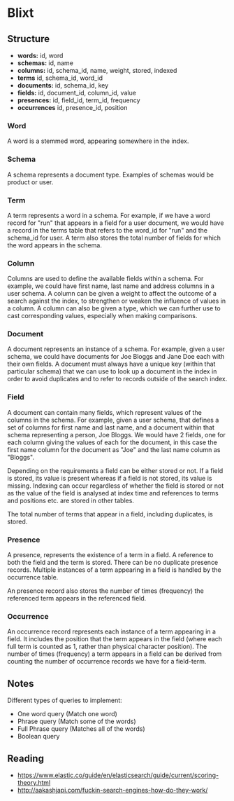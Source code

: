 # Blixt

## Structure

- **words:** id, word
- **schemas:** id, name
- **columns:** id, schema_id, name, weight, stored, indexed
- **terms** id, schema_id, word_id
- **documents:** id, schema_id, key
- **fields:** id, document_id, column_id, value
- **presences:** id, field_id, term_id, frequency
- **occurrences** id, presence_id, position

### Word

A word is a stemmed word, appearing somewhere in the index.

### Schema

A schema represents a document type. Examples of schemas would be product or user.

### Term

A term represents a word in a schema. For example, if we have a word record for "run" that appears in a field for a user
document, we would have a record in the terms table that refers to the word_id for "run" and the schema_id for user. A
term also stores the total number of fields for which the word appears in the schema.

### Column

Columns are used to define the available fields within a schema. For example, we could have first name, last name and
address columns in a user schema. A column can be given a weight to affect the outcome of a search against the index, to
strengthen or weaken the influence of values in a column. A column can also be given a type, which we can further use to
cast corresponding values, especially when making comparisons.

### Document

A document represents an instance of a schema. For example, given a user schema, we could have documents for Joe Bloggs
and Jane Doe each with their own fields. A document must always have a unique key (within that particular schema) that 
we can use to look up a document in the index in order to avoid duplicates and to refer to records outside of the search
index.

### Field

A document can contain many fields, which represent values of the columns in the schema. For example, given a user
schema, that defines a set of columns for first name and last name, and a document within that schema representing a
person, Joe Bloggs. We would have 2 fields, one for each column giving the values of each for the document, in this case
the first name column for the document as "Joe" and the last name column as "Bloggs".

Depending on the requirements a field can be either stored or not. If a field is stored, its value is present whereas if
a field is not stored, its value is missing. Indexing can occur regardless of whether the field is stored or not as the
value of the field is analysed at index time and references to terms and positions etc. are stored in other tables.

The total number of terms that appear in a field, including duplicates, is stored.

### Presence

A presence, represents the existence of a term in a field. A reference to both the field and the term is stored. There
can be no duplicate presence records. Multiple instances of a term appearing in a field is handled by the occurrence
table.

An presence record also stores the number of times (frequency) the referenced term appears in the referenced field.

### Occurrence

An occurrence record represents each instance of a term appearing in a field. It includes the position that the term 
appears in the field (where each full term is counted as 1, rather than physical character position). The number of 
times (frequency) a term appears in a field can be derived from counting the number of occurrence records we have for a 
field-term.

## Notes

Different types of queries to implement:
- One word query (Match one word)
- Phrase query (Match some of the words)
- Full Phrase query (Matches all of the words)
- Boolean query

## Reading

- https://www.elastic.co/guide/en/elasticsearch/guide/current/scoring-theory.html
- http://aakashjapi.com/fuckin-search-engines-how-do-they-work/